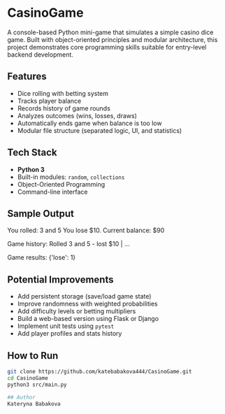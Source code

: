 # CasinoGame

A console-based Python mini-game that simulates a simple casino dice game. Built with object-oriented principles and modular architecture, this project demonstrates core programming skills suitable for entry-level backend development.

## Features

- Dice rolling with betting system
- Tracks player balance
- Records history of game rounds
- Analyzes outcomes (wins, losses, draws)
- Automatically ends game when balance is too low
- Modular file structure (separated logic, UI, and statistics)

## Tech Stack

- **Python 3**
- Built-in modules: `random`, `collections`
- Object-Oriented Programming
- Command-line interface

## Sample Output

You rolled: 3 and 5
You lose $10.
Current balance: $90

Game history:
Rolled 3 and 5 - lost $10 | ...

Game results: {'lose': 1}

## Potential Improvements

- Add persistent storage (save/load game state)
- Improve randomness with weighted probabilities
- Add difficulty levels or betting multipliers
- Build a web-based version using Flask or Django
- Implement unit tests using `pytest`
- Add player profiles and stats history


## How to Run

```bash
git clone https://github.com/katebabakova444/CasinoGame.git
cd CasinoGame
python3 src/main.py

## Author
Kateryna Babakova